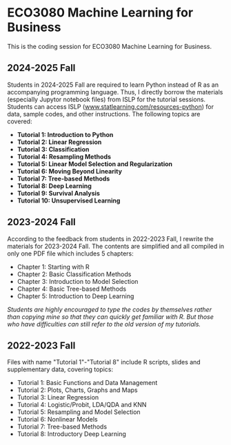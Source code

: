 # ECO3080 Machine Learning for Business
This is the coding session for ECO3080 Machine Learning for Business.

## 2024-2025 Fall
Students in 2024-2025 Fall are required to learn Python instead of R as an accompanying programming language. Thus, I directly borrow the materials (especially Jupytor notebook files) from ISLP for the tutorial sessions. Students can access ISLP (www.statlearning.com/resources-python) for data, sample codes, and other instructions. The following topics are covered:
* **Tutorial 1: Introduction to Python**
* **Tutorial 2: Linear Regression**
* **Tutorial 3: Classification**
* **Tutorial 4: Resampling Methods**
* **Tutorial 5: Linear Model Selection and Regularization**
* **Tutorial 6: Moving Beyond Linearity**
* **Tutorial 7: Tree-based Methods**
* **Tutorial 8: Deep Learning**
* **Tutorial 9: Survival Analysis**
* **Tutorial 10: Unsupervised Learning**

## 2023-2024 Fall
According to the feedback from students in 2022-2023 Fall, I rewrite the materials for 2023-2024 Fall. The contents are simplified and all compiled in only one PDF file which includes 5 chapters:
* Chapter 1: Starting with R
* Chapter 2: Basic Classification Methods
* Chapter 3: Introduction to Model Selection
* Chapter 4: Basic Tree-based Methods
* Chapter 5: Introduction to Deep Learning

*Students are highly encouraged to type the codes by themselves rather than copying mine so that they can quickly get familiar with R. But those who have difficulties can still refer to the old version of my tutorials.* 

## 2022-2023 Fall
Files with name "Tutorial 1"-"Tutorial 8" include R scripts, slides and supplementary data, covering topics:
* Tutorial 1: Basic Functions and Data Management 
* Tutorial 2: Plots, Charts, Graphs and Maps
* Tutorial 3: Linear Regression
* Tutorial 4: Logistic/Probit, LDA/QDA and KNN 
* Tutorial 5: Resampling and Model Selection
* Tutorial 6: Nonlinear Models
* Tutorial 7: Tree-based Methods
* Tutorial 8: Introductory Deep Learning
